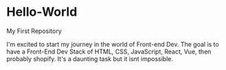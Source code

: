 # Hello-World
My First Repository

I'm excited to start my journey in the world of Front-end Dev.
The goal is to have a Front-End Dev Stack of
HTML, CSS, JavaScript, React, Vue, then probably shopify.
It's a daunting task but it isnt impossible.
